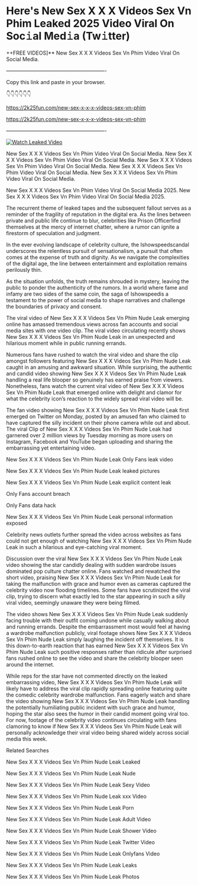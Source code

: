 # Here's New Sex X X X Videos Sex Vn Phim Leaked 2025 Video Viral On Soc𝚒al Med𝚒a (Tw𝚒tter)

++FREE VIDEOS]** New Sex X X X Videos Sex Vn Phim Video Viral On Social Media.

———————————————————-

Copy this link and paste in your browser.

👇👇👇👇👇👇

https://2k25fun.com/new-sex-x-x-x-videos-sex-vn-phim

https://2k25fun.com/new-sex-x-x-x-videos-sex-vn-phim

———————————————————-

[![Watch Leaked Video](https://miro.medium.com/v2/resize:fit:828/format:webp/1*cilzJN44JGOrTw9NJCrNHA.gif "Watch Leaked Video")](https://2k25fun.com/new-sex-x-x-x-videos-sex-vn-phim)

New Sex X X X Videos Sex Vn Phim Video Viral On Social Media. New Sex X X X Videos Sex Vn Phim Video Viral On Social Media. New Sex X X X Videos Sex Vn Phim Video Viral On Social Media. New Sex X X X Videos Sex Vn Phim Video Viral On Social Media. New Sex X X X Videos Sex Vn Phim Video Viral On Social Media.

New Sex X X X Videos Sex Vn Phim Video Viral On Social Media 2025. New Sex X X X Videos Sex Vn Phim Video Viral On Social Media 2025.

The recurrent theme of leaked tapes and the subsequent fallout serves as a reminder of the fragility of reputation in the digital era. As the lines between private and public life continue to blur, celebrities like Prison Officerfind themselves at the mercy of internet chatter, where a rumor can ignite a firestorm of speculation and judgment.

In the ever evolving landscape of celebrity culture, the Ishowspeedscandal underscores the relentless pursuit of sensationalism, a pursuit that often comes at the expense of truth and dignity. As we navigate the complexities of the digital age, the line between entertainment and exploitation remains perilously thin.

As the situation unfolds, the truth remains shrouded in mystery, leaving the public to ponder the authenticity of the rumors. In a world where fame and infamy are two sides of the same coin, the saga of Ishowspeedis a testament to the power of social media to shape narratives and challenge the boundaries of privacy and consent.

The viral video of New Sex X X X Videos Sex Vn Phim Nude Leak emerging online has amassed tremendous views across fan accounts and social media sites with one video clip. The viral video circulating recently shows New Sex X X X Videos Sex Vn Phim Nude Leak in an unexpected and hilarious moment while in public running errands.

Numerous fans have rushed to watch the viral video and share the clip amongst followers featuring New Sex X X X Videos Sex Vn Phim Nude Leak caught in an amusing and awkward situation. While surprising, the authentic and candid video showing New Sex X X X Videos Sex Vn Phim Nude Leak handling a real life blooper so genuinely has earned praise from viewers. Nonetheless, fans watch the current viral video of New Sex X X X Videos Sex Vn Phim Nude Leak that emerged online with delight and clamor for what the celebrity icon’s reaction to the widely spread viral video will be.

The fan video showing New Sex X X X Videos Sex Vn Phim Nude Leak first emerged on Twitter on Monday, posted by an amused fan who claimed to have captured the silly incident on their phone camera while out and about. The viral Clip of New Sex X X X Videos Sex Vn Phim Nude Leak had garnered over 2 million views by Tuesday morning as more users on Instagram, Facebook and YouTube began uploading and sharing the embarrassing yet entertaining video.

New Sex X X X Videos Sex Vn Phim Nude Leak Only Fans leak video

New Sex X X X Videos Sex Vn Phim Nude Leak leaked pictures

New Sex X X X Videos Sex Vn Phim Nude Leak explicit content leak

Only Fans account breach

Only Fans data hack

New Sex X X X Videos Sex Vn Phim Nude Leak personal information exposed

Celebrity news outlets further spread the video across websites as fans could not get enough of watching New Sex X X X Videos Sex Vn Phim Nude Leak in such a hilarious and eye-catching viral moment.

Discussion over the viral New Sex X X X Videos Sex Vn Phim Nude Leak video showing the star candidly dealing with sudden wardrobe issues dominated pop culture chatter online. Fans watched and rewatched the short video, praising New Sex X X X Videos Sex Vn Phim Nude Leak for taking the malfunction with grace and humor even as cameras captured the celebrity video now flooding timelines. Some fans have scrutinized the viral clip, trying to discern what exactly led to the star appearing in such a silly viral video, seemingly unaware they were being filmed.

The video shows New Sex X X X Videos Sex Vn Phim Nude Leak suddenly facing trouble with their outfit coming undone while casually walking about and running errands. Despite the embarrassment most would feel at having a wardrobe malfunction publicly, viral footage shows New Sex X X X Videos Sex Vn Phim Nude Leak simply laughing the incident off themselves. It is this down-to-earth reaction that has earned New Sex X X X Videos Sex Vn Phim Nude Leak such positive responses rather than ridicule after surprised fans rushed online to see the video and share the celebrity blooper seen around the internet.

While reps for the star have not commented directly on the leaked embarrassing video, New Sex X X X Videos Sex Vn Phim Nude Leak will likely have to address the viral clip rapidly spreading online featuring quite the comedic celebrity wardrobe malfunction. Fans eagerly watch and share the video showing New Sex X X X Videos Sex Vn Phim Nude Leak handling the potentially humiliating public incident with such grace and humor, hoping the star also sees the humor in their candid moment going viral too. For now, footage of the celebrity video continues circulating with fans clamoring to know if New Sex X X X Videos Sex Vn Phim Nude Leak will personally acknowledge their viral video being shared widely across social media this week.

Related Searches

New Sex X X X Videos Sex Vn Phim Nude Leak Leaked

New Sex X X X Videos Sex Vn Phim Nude Leak Nude

New Sex X X X Videos Sex Vn Phim Nude Leak Sexy Video

New Sex X X X Videos Sex Vn Phim Nude Leak xxx Video

New Sex X X X Videos Sex Vn Phim Nude Leak Porn

New Sex X X X Videos Sex Vn Phim Nude Leak Adult Video

New Sex X X X Videos Sex Vn Phim Nude Leak Shower Video

New Sex X X X Videos Sex Vn Phim Nude Leak Twitter Video

New Sex X X X Videos Sex Vn Phim Nude Leak Onlyfans Video

New Sex X X X Videos Sex Vn Phim Nude Leak Leaks

New Sex X X X Videos Sex Vn Phim Nude Leak Photos